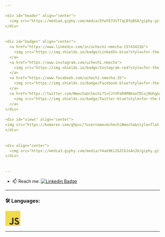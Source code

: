 ```yaml
---

<div id="header" align="center">
  <img src="https://media4.giphy.com/media/OYwYE7UtTTqLBfpBS8/giphy.gif?cid=82a1493bymeq2167ffu1vr6k3h90g49clckd3kd06wd0ylwl&rid=giphy.gif&ct=g" width="200"/>
</div>


<div id="badges" align="center">
  <a href="https://www.linkedin.com/in/uchechi-nmecha-15743421b">
    <img src="https://img.shields.io/badge/LinkedIn-blue?style=for-the-badge&logo=linkedin&logoColor=white" alt="LinkedIn Badge"/>
  </a>
  <a href="https://www.instagram.com/uchechi.nmecha">
    <img src="https://img.shields.io/badge/Instagram-red?style=for-the-badge&logo=instagram&logoColor=white" alt="Instagram Badge"/>
  </a>
  <a href="https://www.facebook.com/uchechi.nmecha.35">
    <img src="https://img.shields.io/badge/Facebook-blue?style=for-the-badge&logo=facebook&logoColor=white" alt="Facebook Badge"/>
  </a>
  <a href="https://twitter.com/NmechaUchechi?t=CJtVFeR4M8KooTDlojHUhg&s=09">
    <img src="https://img.shields.io/badge/Twitter-blue?style=for-the-badge&logo=twitter&logoColor=white" alt="Twitter Badge"/>
  </a>
</div>

<div id="views" align="center">
<img src="https://komarev.com/ghpvc/?username=UchechiNmecha&style=flat-square&color=blue" alt=""/>
</div>


<div align="center">
  <img src="https://media3.giphy.com/media/Y4ak9Ki2GZCbJxAnJD/giphy.gif?cid=6c09b9528b39b4d5825ad7f63e3efbe08e4e0c5ee943e2c3&rid=giphy.gif&ct=g" width="600" height="300"/>
</div>


---
```


- :mailbox: Reach me: [![Linkedin Badge](https://img.shields.io/badge/-UchechiNmecha-blue?style=flat&logo=Linkedin&logoColor=white)](https://www.linkedin.com/in/uchechi-nmecha-15743421b)


---

### :hammer_and_wrench: Languages:
  <img src="https://github.com/devicons/devicon/blob/master/icons/javascript/javascript-original.svg" title="JavaScript" alt="JavaScript" width="50" height="50"/>&nbsp;
</div>

---

